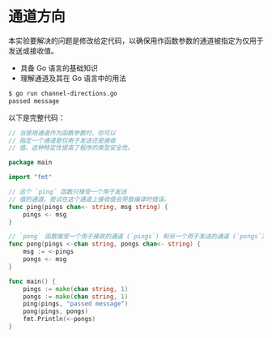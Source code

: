 # 通道方向

本实验要解决的问题是修改给定代码，以确保用作函数参数的通道被指定为仅用于发送或接收值。

- 具备 Go 语言的基础知识
- 理解通道及其在 Go 语言中的用法

```sh
$ go run channel-directions.go
passed message
```

以下是完整代码：

```go
// 当使用通道作为函数参数时，你可以
// 指定一个通道是仅用于发送还是接收
// 值。这种特定性提高了程序的类型安全性。

package main

import "fmt"

// 这个 `ping` 函数只接受一个用于发送
// 值的通道。尝试在这个通道上接收值会导致编译时错误。
func ping(pings chan<- string, msg string) {
	pings <- msg
}

// `pong` 函数接受一个用于接收的通道 (`pings`) 和另一个用于发送的通道 (`pongs`)。
func pong(pings <-chan string, pongs chan<- string) {
	msg := <-pings
	pongs <- msg
}

func main() {
	pings := make(chan string, 1)
	pongs := make(chan string, 1)
	ping(pings, "passed message")
	pong(pings, pongs)
	fmt.Println(<-pongs)
}

```
